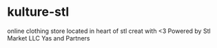 # kulture-stl
online clothing store located in heart of stl 
creat with <3
Powered by Stl Market LLC 
Yas and Partners 
